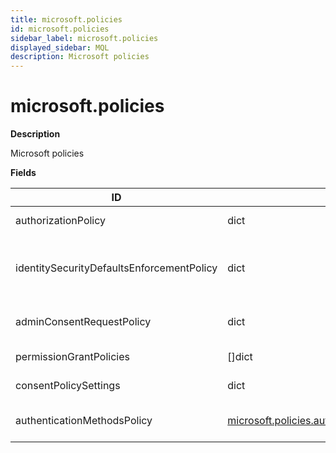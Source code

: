 ```yaml
---
title: microsoft.policies
id: microsoft.policies
sidebar_label: microsoft.policies
displayed_sidebar: MQL
description: Microsoft policies
---
```


# microsoft.policies

**Description**

Microsoft policies

**Fields**

| ID                                        | TYPE                                                                                                | DESCRIPTION                                  |
| ----------------------------------------- | --------------------------------------------------------------------------------------------------- | -------------------------------------------- |
| authorizationPolicy                       | dict                                                                                                | Authorization policy                         |
| identitySecurityDefaultsEnforcementPolicy | dict                                                                                                | Identity security default enforcement policy |
| adminConsentRequestPolicy                 | dict                                                                                                | Admin consent request policy                 |
| permissionGrantPolicies                   | &#91;&#93;dict                                                                                      | Permission grant policies                    |
| consentPolicySettings                     | dict                                                                                                | Consent policy settings                      |
| authenticationMethodsPolicy               | [microsoft.policies.authenticationMethodsPolicy](microsoft.policies.authenticationmethodspolicy.md) | Authentication methods policy                |
